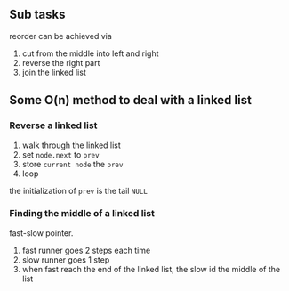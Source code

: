 ## Sub tasks

reorder can be achieved via

  1. cut from the middle into left and right
  1. reverse the right part
  1. join the linked list

## Some O(n) method to deal with a linked list

### Reverse a linked list

  1. walk through the linked list
  1. set `node.next` to `prev`
  1. store `current node` the `prev`
  1. loop

the initialization of `prev` is the tail `NULL`

### Finding the middle of a linked list

fast-slow pointer.

  1. fast runner goes 2 steps each time
  1. slow runner goes 1 step
  1. when fast reach the end of the linked list, the slow id the middle of the list



